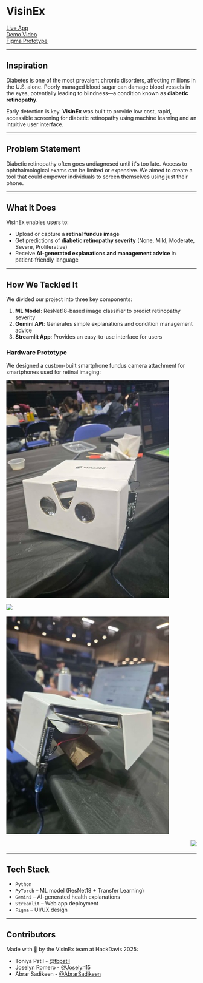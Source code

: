 # VisinEx

[Live App](https://visinex.streamlit.app/)  
[Demo Video](https://www.youtube.com/watch?v=ES_KuHOyD0k&feature=youtu.be)  
[Figma Prototype](https://www.figma.com/proto/UgSEhHk4Uke5XowFps4USm/Untitled?node-id=0-1&t=0tZ3sClDyHPKSfNG-1)

---

## Inspiration

Diabetes is one of the most prevalent chronic disorders, affecting millions in the U.S. alone. Poorly managed blood sugar can damage blood vessels in the eyes, potentially leading to blindness—a condition known as **diabetic retinopathy**.

Early detection is key. **VisinEx** was built to provide low cost, rapid, accessible screening for diabetic retinopathy using machine learning and an intuitive user interface.

---

## Problem Statement

Diabetic retinopathy often goes undiagnosed until it's too late. Access to ophthalmological exams can be limited or expensive. We aimed to create a tool that could empower individuals to screen themselves using just their phone.

---

## What It Does

VisinEx enables users to:
- Upload or capture a **retinal fundus image**
- Get predictions of **diabetic retinopathy severity** (None, Mild, Moderate, Severe, Proliferative)
- Receive **AI-generated explanations and management advice** in patient-friendly language

---

## How We Tackled It

We divided our project into three key components:
1. **ML Model**: ResNet18-based image classifier to predict retinopathy severity
2. **Gemini API**: Generates simple explanations and condition management advice
3. **Streamlit App**: Provides an easy-to-use interface for users

### Hardware Prototype
We designed a custom-built smartphone fundus camera attachment for smartphones used for retinal imaging:

![Fundus Camera](https://raw.githubusercontent.com/tbpatil/Hackdavis25/main/rdassets/fundus_camera.jpg)
<p align="left">
  <img src="assets/fundus_camera.jpg" width="400">
</p>

![Fundus Camera Prototype (Internal)](rdassets/fundus_camerav2.jpg)
<p align="right">
  <img src="assets/fundus_camerav2.jpg" width="400">
</p>


---

## Tech Stack

- `Python`
- `PyTorch` – ML model (ResNet18 + Transfer Learning)
- `Gemini` – AI-generated health explanations
- `Streamlit` – Web app deployment
- `Figma` – UI/UX design

---

## Contributors

Made with 💙 by the VisinEx team at HackDavis 2025:

- Toniya Patil - [@tbpatil](https://github.com/tbpatil)
- Joselyn Romero - [@Joselyn15](https://github.com/Joselyn15)  
- Abrar Sadikeen - [@AbrarSadikeen](https://github.com/AbrarSadikeen)

